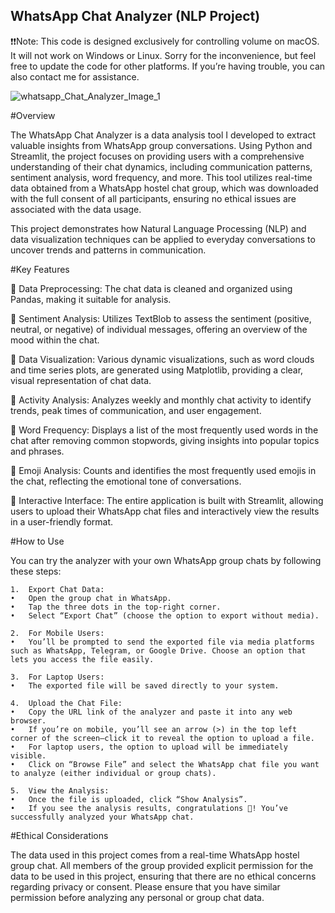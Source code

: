 ## WhatsApp Chat Analyzer (NLP Project)
❗️❗️Note: This code is designed exclusively for controlling volume on macOS. It will not work on Windows or Linux. Sorry for the inconvenience, but feel free to update the code for other platforms. If you’re having trouble, you can also contact me for assistance.

![whatsapp_Chat_Analyzer_Image_1](https://github.com/user-attachments/assets/407b2472-cfea-4561-939b-ac3d945af733)

#Overview

The WhatsApp Chat Analyzer is a data analysis tool I developed to extract valuable insights from WhatsApp group conversations. Using Python and Streamlit, the project focuses on providing users with a comprehensive understanding of their chat dynamics, including communication patterns, sentiment analysis, word frequency, and more. This tool utilizes real-time data obtained from a WhatsApp hostel chat group, which was downloaded with the full consent of all participants, ensuring no ethical issues are associated with the data usage.

This project demonstrates how Natural Language Processing (NLP) and data visualization techniques can be applied to everyday conversations to uncover trends and patterns in communication.

#Key Features

📌 Data Preprocessing: The chat data is cleaned and organized using Pandas, making it suitable for analysis.

📌 Sentiment Analysis: Utilizes TextBlob to assess the sentiment (positive, neutral, or negative) of individual messages, offering an overview of the mood within the chat.

📌 Data Visualization: Various dynamic visualizations, such as word clouds and time series plots, are generated using Matplotlib, providing a clear, visual representation of chat data.

📌 Activity Analysis: Analyzes weekly and monthly chat activity to identify trends, peak times of communication, and user engagement.

📌 Word Frequency: Displays a list of the most frequently used words in the chat after removing common stopwords, giving insights into popular topics and phrases.

📌 Emoji Analysis: Counts and identifies the most frequently used emojis in the chat, reflecting the emotional tone of conversations.

📌 Interactive Interface: The entire application is built with Streamlit, allowing users to upload their WhatsApp chat files and interactively view the results in a user-friendly format.


#How to Use

You can try the analyzer with your own WhatsApp group chats by following these steps:

	1.	Export Chat Data:
	•	Open the group chat in WhatsApp.
	•	Tap the three dots in the top-right corner.
	•	Select “Export Chat” (choose the option to export without media).
 
	2.	For Mobile Users:
	•	You’ll be prompted to send the exported file via media platforms such as WhatsApp, Telegram, or Google Drive. Choose an option that lets you access the file easily.
 
	3.	For Laptop Users:
	•	The exported file will be saved directly to your system.
 
	4.	Upload the Chat File:
	•	Copy the URL link of the analyzer and paste it into any web browser.
	•	If you’re on mobile, you’ll see an arrow (>) in the top left corner of the screen—click it to reveal the option to upload a file.
	•	For laptop users, the option to upload will be immediately visible.
	•	Click on “Browse File” and select the WhatsApp chat file you want to analyze (either individual or group chats).
 
	5.	View the Analysis:
	•	Once the file is uploaded, click “Show Analysis”.
	•	If you see the analysis results, congratulations 🎉! You’ve successfully analyzed your WhatsApp chat.

#Ethical Considerations

The data used in this project comes from a real-time WhatsApp hostel group chat. All members of the group provided explicit permission for the data to be used in this project, ensuring that there are no ethical concerns regarding privacy or consent. Please ensure that you have similar permission before analyzing any personal or group chat data.
